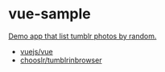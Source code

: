 # vue-sample

[Demo app that list tumblr photos by random.](https://kthjm.github.io/vue-sample/)

- [vuejs/vue](https://github.com/vuejs/vue)
- [chooslr/tumblrinbrowser](https://github.com/chooslr/tumblrinbrowser)
